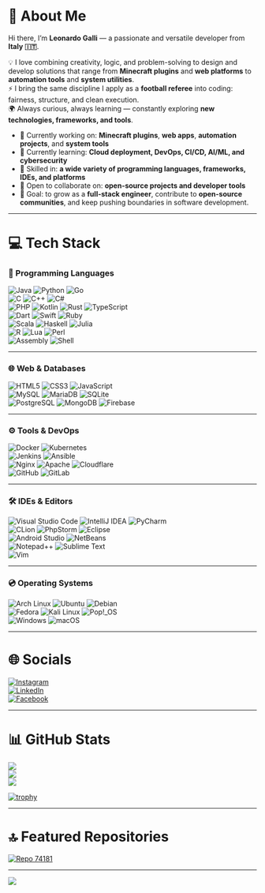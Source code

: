 # 👋 About Me
Hi there, I’m **Leonardo Galli** — a passionate and versatile developer from **Italy 🇮🇹**.  

💡 I love combining creativity, logic, and problem-solving to design and develop solutions that range from **Minecraft plugins** and **web platforms** to **automation tools** and **system utilities**.  
⚡ I bring the same discipline I apply as a **football referee** into coding: fairness, structure, and clean execution.  
🌍 Always curious, always learning — constantly exploring **new technologies, frameworks, and tools**.  

- 🔭 Currently working on: **Minecraft plugins**, **web apps**, **automation projects**, and **system tools**  
- 🌱 Currently learning: **Cloud deployment, DevOps, CI/CD, AI/ML, and cybersecurity**  
- 💬 Skilled in: **a wide variety of programming languages, frameworks, IDEs, and platforms**  
- 🤝 Open to collaborate on: **open-source projects and developer tools**  
- 🎯 Goal: to grow as a **full-stack engineer**, contribute to **open-source communities**, and keep pushing boundaries in software development.  

---

# 💻 Tech Stack

### 🚀 Programming Languages
![Java](https://img.shields.io/badge/java-%23ED8B00.svg?style=plastic&logo=openjdk&logoColor=white) 
![Python](https://img.shields.io/badge/python-3670A0?style=plastic&logo=python&logoColor=ffdd54) 
![Go](https://img.shields.io/badge/Go-%2300ADD8.svg?style=plastic&logo=go&logoColor=white)  
![C](https://img.shields.io/badge/c-%2300599C.svg?style=plastic&logo=c&logoColor=white) 
![C++](https://img.shields.io/badge/c++-%2300599C.svg?style=plastic&logo=c%2B%2B&logoColor=white) 
![C#](https://img.shields.io/badge/c%23-%23239120.svg?style=plastic&logo=csharp&logoColor=white)  
![PHP](https://img.shields.io/badge/php-%23777BB4.svg?style=plastic&logo=php&logoColor=white) 
![Kotlin](https://img.shields.io/badge/kotlin-%230095D5.svg?style=plastic&logo=kotlin&logoColor=white) 
![Rust](https://img.shields.io/badge/rust-%23000000.svg?style=plastic&logo=rust&logoColor=white) 
![TypeScript](https://img.shields.io/badge/typescript-%23007ACC.svg?style=plastic&logo=typescript&logoColor=white)  
![Dart](https://img.shields.io/badge/dart-%230175C2.svg?style=plastic&logo=dart&logoColor=white) 
![Swift](https://img.shields.io/badge/swift-F54A2A?style=plastic&logo=swift&logoColor=white) 
![Ruby](https://img.shields.io/badge/ruby-%23CC342D.svg?style=plastic&logo=ruby&logoColor=white)  
![Scala](https://img.shields.io/badge/scala-%23DC322F.svg?style=plastic&logo=scala&logoColor=white) 
![Haskell](https://img.shields.io/badge/haskell-%235D4F85.svg?style=plastic&logo=haskell&logoColor=white) 
![Julia](https://img.shields.io/badge/julia-%238A2BE2.svg?style=plastic&logo=julia&logoColor=white)  
![R](https://img.shields.io/badge/r-%23276DC3.svg?style=plastic&logo=r&logoColor=white) 
![Lua](https://img.shields.io/badge/lua-%232C2D72.svg?style=plastic&logo=lua&logoColor=white) 
![Perl](https://img.shields.io/badge/perl-%2339457E.svg?style=plastic&logo=perl&logoColor=white)  
![Assembly](https://img.shields.io/badge/assembly-%23E34F26.svg?style=plastic&logoColor=white) 
![Shell](https://img.shields.io/badge/shell_script-%23121011.svg?style=plastic&logo=gnu-bash&logoColor=white)  

---

### 🌐 Web & Databases
![HTML5](https://img.shields.io/badge/html5-%23E34F26.svg?style=plastic&logo=html5&logoColor=white) 
![CSS3](https://img.shields.io/badge/css3-%231572B6.svg?style=plastic&logo=css3&logoColor=white) 
![JavaScript](https://img.shields.io/badge/javascript-%23323330.svg?style=plastic&logo=javascript&logoColor=%23F7DF1E)  
![MySQL](https://img.shields.io/badge/mysql-4479A1.svg?style=plastic&logo=mysql&logoColor=white) 
![MariaDB](https://img.shields.io/badge/MariaDB-003545?style=plastic&logo=mariadb&logoColor=white) 
![SQLite](https://img.shields.io/badge/sqlite-%2307405e.svg?style=plastic&logo=sqlite&logoColor=white)  
![PostgreSQL](https://img.shields.io/badge/postgres-%23336791.svg?style=plastic&logo=postgresql&logoColor=white) 
![MongoDB](https://img.shields.io/badge/MongoDB-%234ea94b.svg?style=plastic&logo=mongodb&logoColor=white) 
![Firebase](https://img.shields.io/badge/firebase-%23039BE5.svg?style=plastic&logo=firebase)  

---

### ⚙️ Tools & DevOps
![Docker](https://img.shields.io/badge/docker-%230db7ed.svg?style=plastic&logo=docker&logoColor=white) 
![Kubernetes](https://img.shields.io/badge/kubernetes-%23326ce5.svg?style=plastic&logo=kubernetes&logoColor=white)  
![Jenkins](https://img.shields.io/badge/jenkins-%232C5263.svg?style=plastic&logo=jenkins&logoColor=white) 
![Ansible](https://img.shields.io/badge/ansible-%231A1918.svg?style=plastic&logo=ansible&logoColor=white)  
![Nginx](https://img.shields.io/badge/nginx-%23009639.svg?style=plastic&logo=nginx&logoColor=white) 
![Apache](https://img.shields.io/badge/apache-%23D42029.svg?style=plastic&logo=apache&logoColor=white) 
![Cloudflare](https://img.shields.io/badge/Cloudflare-F38020?style=plastic&logo=Cloudflare&logoColor=white)  
![GitHub](https://img.shields.io/badge/github-%23121011.svg?style=plastic&logo=github&logoColor=white) 
![GitLab](https://img.shields.io/badge/gitlab-%23181717.svg?style=plastic&logo=gitlab&logoColor=white)  

---

### 🛠️ IDEs & Editors
![Visual Studio Code](https://img.shields.io/badge/Visual%20Studio%20Code-0078d7.svg?style=plastic&logo=visual-studio-code&logoColor=white) 
![IntelliJ IDEA](https://img.shields.io/badge/IntelliJIDEA-000000.svg?style=plastic&logo=intellij-idea&logoColor=white) 
![PyCharm](https://img.shields.io/badge/PyCharm-000000.svg?style=plastic&logo=pycharm&logoColor=white)  
![CLion](https://img.shields.io/badge/CLion-000000.svg?style=plastic&logo=clion&logoColor=white) 
![PhpStorm](https://img.shields.io/badge/PhpStorm-000000.svg?style=plastic&logo=phpstorm&logoColor=white) 
![Eclipse](https://img.shields.io/badge/Eclipse-2C2255.svg?style=plastic&logo=eclipse&logoColor=white)  
![Android Studio](https://img.shields.io/badge/Android%20Studio-3DDC84.svg?style=plastic&logo=android-studio&logoColor=white) 
![NetBeans](https://img.shields.io/badge/NetBeans-1B6AC6.svg?style=plastic&logo=apachenetbeanside&logoColor=white)  
![Notepad++](https://img.shields.io/badge/Notepad++-90E59A.svg?style=plastic&logo=notepad%2B%2B&logoColor=black) 
![Sublime Text](https://img.shields.io/badge/sublime_text-%23575757.svg?style=plastic&logo=sublime-text&logoColor=important)  
![Vim](https://img.shields.io/badge/vim-%2311AB00.svg?style=plastic&logo=vim&logoColor=white)  

---

### 💿 Operating Systems
![Arch Linux](https://img.shields.io/badge/Arch_Linux-1793D1?style=plastic&logo=arch-linux&logoColor=white) 
![Ubuntu](https://img.shields.io/badge/Ubuntu-E95420?style=plastic&logo=ubuntu&logoColor=white) 
![Debian](https://img.shields.io/badge/Debian-D70A53?style=plastic&logo=debian&logoColor=white)  
![Fedora](https://img.shields.io/badge/Fedora-294172?style=plastic&logo=fedora&logoColor=white) 
![Kali Linux](https://img.shields.io/badge/Kali_Linux-557C94?style=plastic&logo=kali-linux&logoColor=white) 
![Pop!_OS](https://img.shields.io/badge/Pop!_OS-48B9C7?style=plastic&logo=popos&logoColor=white)  
![Windows](https://img.shields.io/badge/Windows-0078D6?style=plastic&logo=windows&logoColor=white) 
![macOS](https://img.shields.io/badge/macOS-000000?style=plastic&logo=apple&logoColor=white)  

---

# 🌐 Socials
[![Instagram](https://img.shields.io/badge/Instagram-%23E4405F.svg?logo=Instagram&logoColor=white)](https://instagram.com/Leo_nardo_ita)  
[![LinkedIn](https://img.shields.io/badge/LinkedIn-%230077B5.svg?logo=linkedin&logoColor=white)](https://www.linkedin.com/in/leonardo-galli-a581b3349/)  
[![Facebook](https://img.shields.io/badge/Facebook-%231877F2.svg?logo=Facebook&logoColor=white)](https://www.facebook.com/share/166WN27U7a/?mibextid=wwXIfr)  

---

# 📊 GitHub Stats
![](https://github-readme-stats.vercel.app/api?username=Leo-Galli&theme=dark&hide_border=false&include_all_commits=true&count_private=false)  
![](https://nirzak-streak-stats.vercel.app/?user=Leo-Galli&theme=dark&hide_border=false)  
![](https://github-readme-stats.vercel.app/api/top-langs/?username=Leo-Galli&theme=dark&hide_border=false&include_all_commits=true&count_private=false&layout=compact)  

[![trophy](https://github-profile-trophy.vercel.app/?username=Leo-Galli&theme=darkhub&no-frame=true&margin-w=5)](https://github.com/ryo-ma/github-profile-trophy)  

---

# 🔝 Featured Repositories
[![Repo 74181](https://github-readme-stats.vercel.app/api/pin/?username=Leo-Galli&repo=74181&theme=dark)](https://github.com/Leo-Galli/74181)  

---

[![](https://visitcount.itsvg.in/api?id=Leo-Galli&icon=0&color=0)](https://visitcount.itsvg.in)
